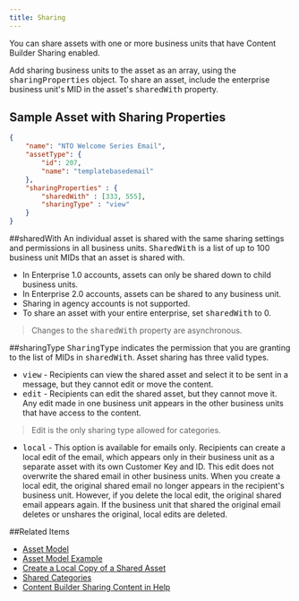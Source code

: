 ```yaml
---
title: Sharing
---
```


You can share assets with one or more business units that have Content Builder Sharing enabled.

Add sharing business units to the asset as an array, using the <samp class="codeph nolang">sharingProperties</samp> object. To share an asset, include the enterprise business unit's MID in the asset's <samp class="codeph nolang">sharedWith</samp> property.

## Sample Asset with Sharing Properties
```json
{
	"name": "NTO Welcome Series Email",
	"assetType": {
		"id": 207,
		"name": "templatebasedemail"
	},
	"sharingProperties" : {
		"sharedWith" : [333, 555],
		"sharingType" : "view"
	}
}
```
##sharedWith
An individual asset is shared with the same sharing settings and permissions in all business units. <samp class="codeph nolang">SharedWith</samp> is a list of up to 100 business unit MIDs that an asset is shared with.
* In Enterprise 1.0 accounts, assets can only be shared down to child business units.
* In Enterprise 2.0 accounts, assets can be shared to any business unit.
* Sharing in agency accounts is not supported.
* To share an asset with your entire enterprise, set <samp class="codeph nolang">sharedWith</samp> to 0.
>Changes to the <samp class="codeph nolang">sharedWith</samp> property are asynchronous.

##sharingType
<samp class="codeph nolang">SharingType</samp> indicates the permission that you are granting to the list of MIDs in <samp class="codeph nolang">sharedWith</samp>. Asset sharing has three valid types.
* <samp class="codeph nolang">view</samp> - Recipients can view the shared asset and select it to be sent in a message, but they cannot edit or move the content.
* <samp class="codeph nolang">edit</samp> - Recipients can edit the shared asset, but they cannot move it. Any edit made in one business unit appears in the other business units that have access to the content.
>Edit is the only sharing type allowed for categories.
* <samp class="codeph nolang">local</samp> - This option is available for emails only. Recipients can create a local edit of the email, which appears only in their business unit as a separate asset with its own Customer Key and ID. This edit does not overwrite the shared email in other business units. When you create a local edit, the original shared email no longer appears in the recipient's business unit. However, if you delete the local edit, the original shared email appears again. If the business unit that shared the original email deletes or unshares the original, local edits are deleted.

##Related Items
* [Asset Model](asset-model.htm)
* [Asset Model Example](asset_model_examples.htm)
* [Create a Local Copy of a Shared Asset](create-local-copy-sharing.htm)
* [Shared Categories](shared-categories.htm)
* [Content Builder Sharing Content in Help](https://help.salesforce.com/articleView?id=mc_ceb_share_content.htm&type=5)
